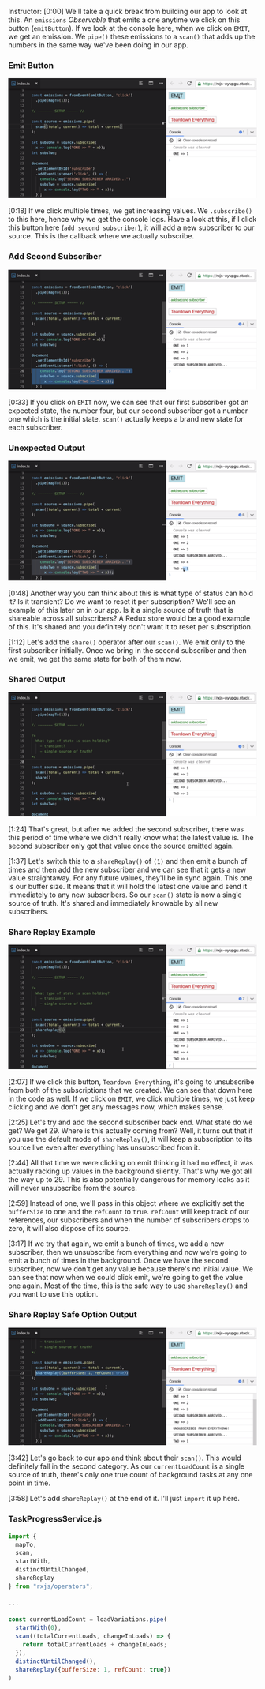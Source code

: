 Instructor: [0:00] We'll take a quick break from building our app to look at this. An `emissions` *Observable* that emits a one anytime we click on this button (`emitButton`). If we look at the console here, when we click on `EMIT`, we get an emission. We `pipe()` these emissions to a `scan()` that adds up the numbers in the same way we've been doing in our app.

### Emit Button
![App Example - Emit Button](../images/egghead-maintain-shared-observable-state-using-the-scan-and-sharereplay-operators-emit-button.png)

[0:18] If we click multiple times, we get increasing values. We `.subscribe()` to this here, hence why we get the console logs. Have a look at this, if I click this button here (`add second subscriber`), it will add a new subscriber to our source. This is the callback where we actually subscribe.

### Add Second Subscriber
![App Example - Add Second Subscriber](../images/egghead-maintain-shared-observable-state-using-the-scan-and-sharereplay-operators-add-second-subscriber.png)

[0:33] If you click on `EMIT` now, we can see that our first subscriber got an expected state, the number four, but our second subscriber got a number one which is the initial state. `scan()` actually keeps a brand new state for each subscriber.

### Unexpected Output
![App Example - Unexpected Output](../images/egghead-maintain-shared-observable-state-using-the-scan-and-sharereplay-operators-unexpected-output.png)

[0:48] Another way you can think about this is what type of status can hold it? Is it transient? Do we want to reset it per subscription? We'll see an example of this later on in our app. Is it a single source of truth that is shareable across all subscribers? A Redux store would be a good example of this. It's shared and you definitely don't want it to reset per subscription.

[1:12] Let's add the `share()` operator after our `scan()`. We emit only to the first subscriber initially. Once we bring in the second subscriber and then we emit, we get the same state for both of them now.

### Shared Output
![App Example - Shared Output](../images/egghead-maintain-shared-observable-state-using-the-scan-and-sharereplay-operators-share-output.png)

[1:24] That's great, but after we added the second subscriber, there was this period of time where we didn't really know what the latest value is. The second subscriber only got that value once the source emitted again.

[1:37] Let's switch this to a `shareReplay()` of `(1)` and then emit a bunch of times and then add the new subscriber and we can see that it gets a new value straightaway. For any future values, they'll be in sync again. This one is our buffer size. It means that it will hold the latest one value and send it immediately to any new subscribers. So our `scan()` state is now a single source of truth. It's shared and immediately knowable by all new subscribers.

### Share Replay Example
![App Example - Share Replay Output](../images/egghead-maintain-shared-observable-state-using-the-scan-and-sharereplay-operators-share-replay-output.png)

[2:07] If we click this button, `Teardown Everything`, it's going to unsubscribe from both of the subscriptions that we created. We can see that down here in the code as well. If we click on `EMIT`, we click multiple times, we just keep clicking and we don't get any messages now, which makes sense.

[2:25] Let's try and add the second subscriber back end. What state do we get? We get 29. Where is this actually coming from? Well, it turns out that if you use the default mode of `shareReplay()`, it will keep a subscription to its source live even after everything has unsubscribed from it.

[2:44] All that time we were clicking on emit thinking it had no effect, it was actually racking up values in the background silently. That's why we got all the way up to 29. This is also potentially dangerous for memory leaks as it will never unsubscribe from the source.

[2:59] Instead of one, we'll pass in this object where we explicitly set the `bufferSize` to one and the `refCount` to `true`. `refCount` will keep track of our references, our subscribers and when the number of subscribers drops to zero, it will also dispose of its source.

[3:17] If we try that again, we emit a bunch of times, we add a new subscriber, then we unsubscribe from everything and now we're going to emit a bunch of times in the background. Once we have the second subscriber, now we don't get any value because there's no initial value. We can see that now when we could click emit, we're going to get the value one again. Most of the time, this is the safe way to use `shareReplay()` and you want to use this option.

### Share Replay Safe Option Output
![App Example - Share Replay Safe Option Output](../images/egghead-maintain-shared-observable-state-using-the-scan-and-sharereplay-operators-share-replay-safe-option-output.png)

[3:42] Let's go back to our app and think about their `scan()`. This would definitely fall in the second category. As our `currentLoadCount` is a single source of truth, there's only one true count of background tasks at any one point in time.

[3:58] Let's add `shareReplay()` at the end of it. I'll just `import` it up here.

### TaskProgressService.js
```js
import {
  mapTo,
  scan,
  startWith,
  distinctUntilChanged,
  shareReplay
} from "rxjs/operators";

...

const currentLoadCount = loadVariations.pipe(
  startWith(0),
  scan((totalCurrentLoads, changeInLoads) => {
    return totalCurrentLoads + changeInLoads;
  }),
  distinctUntilChanged(),
  shareReplay({bufferSize: 1, refCount: true})
)
```